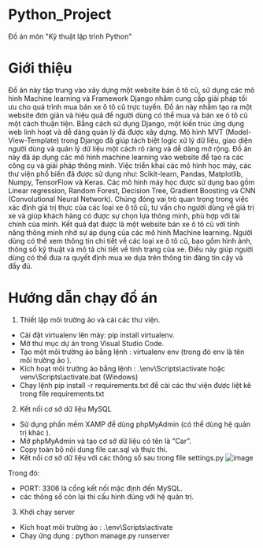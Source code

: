 # Python_Project
Đồ án môn "Kỹ thuật lập trình Python"
# Giới thiệu
Đồ án này tập trung vào xây dựng một website bán ô tô cũ, sử dụng các mô hình Machine learning và Framework Django nhằm cung cấp giải pháp tối ưu cho quá trình mua bán xe ô tô cũ trực tuyến.
Đồ án này nhằm tạo ra một website đơn giản và hiệu quả để người dùng có thể mua và bán xe ô tô cũ một cách thuận tiện. Bằng cách sử dụng Django, một kiến trúc ứng dụng web linh hoạt và dễ dàng quản lý đã được xây dựng. Mô hình MVT (Model-View-Template) trong Django đã giúp tách biệt logic xử lý dữ liệu, giao diện người dùng và quản lý dữ liệu một cách rõ ràng và dễ dàng mở rộng.
Đồ án này đã áp dụng các mô hình machine learning vào website để tạo ra các công cụ và giải pháp thông minh. Việc triển khai các mô hình học máy, các thư viện phổ biến đã được sử dụng như: Scikit-learn, Pandas, Matplotlib, Numpy, TensorFlow và Keras. Các mô hình máy học được sử dụng bao gồm Linear regression, Random Forest, Decision Tree, Gradient Boosting và CNN (Convolutional Neural Network). Chúng đóng vai trò quan trọng trong việc xác định giá trị thực của các loại xe ô tô cũ, tư vấn cho người dùng về giá trị xe và giúp khách hàng có được sự chọn lựa thông minh, phù hợp với tài chính của mình.
Kết quả đạt được là một website bán xe ô tô cũ với tính năng thông minh nhờ sự áp dụng của các mô hình Machine learning. Người dùng có thể xem thông tin chi tiết về các loại xe ô tô cũ, bao gồm hình ảnh, thông số kỹ thuật và mô tả chi tiết về tình trạng của xe. Điều này giúp người dùng có thể đưa ra quyết định mua xe dựa trên thông tin đáng tin cậy và đầy đủ. 
# Hướng dẫn chạy đồ án
1. Thiết lập môi trường ảo và cài các thư viện.
- Cài đặt virtualenv lên máy: pip install virtualenv.
- Mở thư mục dự án trong Visual Studio Code.
- Tạo một môi trường ảo bằng lệnh : virtualenv env (trong đó env là tên môi trường ảo ).
- Kích hoạt môi trường ảo bằng lệnh : .\env\Scripts\activate hoặc venv\Scripts\activate.bat   (Windows)
- Chạy lệnh pip install -r requirements.txt  để cài các thư viện được liệt kê trong file requirements.txt
2. Kết nối cơ sở dữ liệu MySQL
- Sử dụng phần mềm XAMP để dùng phpMyAdmin (có thể dùng hệ quản trị khác ).
- Mở phpMyAdmin và tạo cơ sở dữ liệu có tên là “Car”.
- Copy toàn bộ nội dung file car.sql và thực thi.
- Kết nối cơ sở dữ liệu với các thông số sau trong file settings.py 
 ![image](https://github.com/chuongprg-it/Website-Selling-used-cars-with-machine-learning-application/assets/130327266/cf2bfde0-9dd3-4a59-aa93-2d6c15686159)

Trong đó: 
+ PORT: 3306 là cổng kết nối mặc định đến MySQL.
+ các thông số còn lại thì cấu hình đúng với hệ quản trị.
3. Khởi chạy server
- Kích hoạt môi trường ảo : .\env\Scripts\activate
- Chạy ứng dụng : python manage.py runserver
